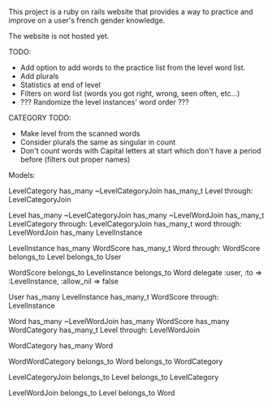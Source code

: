 This project is a ruby on rails website that provides a way to practice and improve on a user's french gender knowledge.

The website is not hosted yet.




TODO:
+ Add option to add words to the practice list from the level word list.
+ Add plurals
+ Statistics at end of level
+ Filters on word list (words you got right, wrong, seen often, etc...)
+ ??? Randomize the level instances' word order ???


CATEGORY TODO:
+ Make level from the scanned words
+ Consider plurals the same as singular in count
+ Don't count words with Capital letters at start which don't have a period before (filters out proper names)


Models:


LevelCategory
  has_many    ~LevelCategoryJoin
  has_many_t  Level           through: LevelCategoryJoin

Level
  has_many    ~LevelCategoryJoin
  has_many    ~LevelWordJoin
  has_many_t  LevelCategory   through: LevelCategoryJoin
  has_many_t  word            through: LevelWordJoin
  has_many    LevelInstance

LevelInstance
  has_many    WordScore
  has_many_t  Word            through: WordScore
  belongs_to  Level
  belongs_to  User

WordScore
  belongs_to  LevelInstance
  belongs_to  Word
  delegate :user, :to => :LevelInstance, :allow_nil => false

User
  has_many    LevelInstance
  has_many_t  WordScore       through: LevelInstance

Word
  has_many    ~LevelWordJoin
  has_many    WordScore
  has_many    WordCategory
  has_many_t  Level           through: LevelWordJoin

WordCategory
  has_many    Word

WordWordCategory
  belongs_to  Word
  belongs_to  WordCategory

LevelCategoryJoin
  belongs_to  Level
  belongs_to  LevelCategory

LevelWordJoin
  belongs_to  Level
  belongs_to  Word
